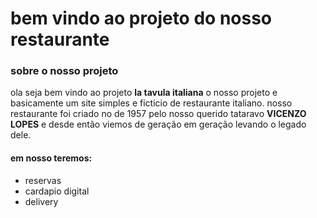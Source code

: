 #  bem vindo ao projeto do  nosso restaurante
 
### sobre o nosso projeto
ola seja bem vindo ao projeto __la tavula italiana__
o nosso projeto e basicamente um site simples e ficticio de restaurante italiano.
nosso restaurante foi criado no de 1957 pelo nosso querido tataravo **__VICENZO LOPES__**
e desde então viemos de geração em geração levando o legado dele.
#### **em nosso teremos:**
+ reservas 
+ cardapio digital
+ delivery